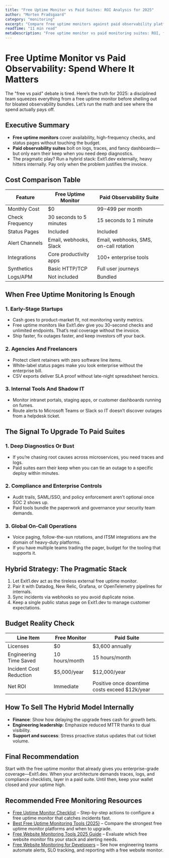 ```yaml
---
title: "Free Uptime Monitor vs Paid Suites: ROI Analysis for 2025"
author: "Morten Pradsgaard"
category: "monitoring"
excerpt: "Compare free uptime monitors against paid observability platforms using real ROI math and stakeholder-ready charts."
readTime: "11 min read"
metaDescription: "Free uptime monitor vs paid monitoring suites: ROI, feature gaps, upgrade triggers, and budgeting tips for 2025."
---
```


# Free Uptime Monitor vs Paid Observability: Spend Where It Matters

The "free vs paid" debate is tired. Here’s the truth for 2025: a disciplined team squeezes everything from a free uptime monitor before shelling out for bloated observability bundles. Let’s run the math and see where the spend actually pays off.

## Executive Summary

- **Free uptime monitors** cover availability, high-frequency checks, and status pages without touching the budget.
- **Paid observability suites** bolt on logs, traces, and fancy dashboards—but only earn their keep when you need deep diagnostics.
- The pragmatic play? Run a hybrid stack: Exit1.dev externally, heavy hitters internally. Pay only when the problem justifies the invoice.

## Cost Comparison Table

| Feature | Free Uptime Monitor | Paid Observability Suite |
| --- | --- | --- |
| Monthly Cost | $0 | $99-$499 per month |
| Check Frequency | 30 seconds to 5 minutes | 15 seconds to 1 minute |
| Status Pages | Included | Included |
| Alert Channels | Email, webhooks, Slack | Email, webhooks, SMS, on-call rotation |
| Integrations | Core productivity apps | 100+ enterprise tools |
| Synthetics | Basic HTTP/TCP | Full user journeys |
| Logs/APM | Not included | Bundled |

## When Free Uptime Monitoring Is Enough

### 1. Early-Stage Startups
- Cash goes to product-market fit, not monitoring vanity metrics.
- Free uptime monitors like Exit1.dev give you 30-second checks and unlimited endpoints. That’s real coverage without the invoice.
- Ship faster, fix outages faster, and keep investors off your back.

### 2. Agencies And Freelancers
- Protect client retainers with zero software line items.
- White-label status pages make you look enterprise without the enterprise bill.
- CSV exports deliver SLA proof without late-night spreadsheet heroics.

### 3. Internal Tools And Shadow IT
- Monitor intranet portals, staging apps, or customer dashboards running on fumes.
- Route alerts to Microsoft Teams or Slack so IT doesn’t discover outages from a helpdesk ticket.

## The Signal To Upgrade To Paid Suites

### 1. Deep Diagnostics Or Bust
- If you’re chasing root causes across microservices, you need traces and logs.
- Paid suites earn their keep when you can tie an outage to a specific deploy within minutes.

### 2. Compliance and Enterprise Controls
- Audit trails, SAML/SSO, and policy enforcement aren’t optional once SOC 2 shows up.
- Paid tools bundle the paperwork and governance your security team demands.

### 3. Global On-Call Operations
- Voice paging, follow-the-sun rotations, and ITSM integrations are the domain of heavy-duty platforms.
- If you have multiple teams trading the pager, budget for the tooling that supports it.

## Hybrid Strategy: The Pragmatic Stack

1. Let Exit1.dev act as the tireless external free uptime monitor.
2. Pair it with Datadog, New Relic, Grafana, or OpenTelemetry pipelines for internals.
3. Sync incidents via webhooks so you avoid duplicate noise.
4. Keep a single public status page on Exit1.dev to manage customer expectations.

## Budget Reality Check

| Line Item | Free Monitor | Paid Suite |
| --- | --- | --- |
| Licenses | $0 | $3,600 annually |
| Engineering Time Saved | 10 hours/month | 15 hours/month |
| Incident Cost Reduction | $5,000/year | $12,000/year |
| Net ROI | Immediate | Positive once downtime costs exceed $12k/year |

## How To Sell The Hybrid Model Internally

- **Finance**: Show how delaying the upgrade frees cash for growth bets.
- **Engineering leadership**: Emphasize reduced MTTR thanks to dual visibility.
- **Support and success**: Stress proactive status updates that cut ticket volume.

## Final Recommendation

Start with the free uptime monitor that already gives you enterprise-grade coverage—Exit1.dev. When your architecture demands traces, logs, and compliance checklists, layer in a paid suite. Until then, keep your wallet closed and your uptime high.


## Recommended Free Monitoring Resources

- [Free Uptime Monitor Checklist](/blog/free-uptime-monitor-checklist) – Step-by-step actions to configure a free uptime monitor that catches incidents fast.
- [Best Free Uptime Monitoring Tools (2025)](/blog/best-free-uptime-monitoring-tools) – Compare the strongest free uptime monitor platforms and when to upgrade.
- [Free Website Monitoring Tools 2025 Guide](/blog/free-website-monitoring-tools-2025) – Evaluate which free website monitor fits your stack and alerting needs.
- [Free Website Monitoring for Developers](/blog/free-website-monitoring-for-developers) – See how engineering teams automate alerts, SLO tracking, and reporting with a free website monitor.

